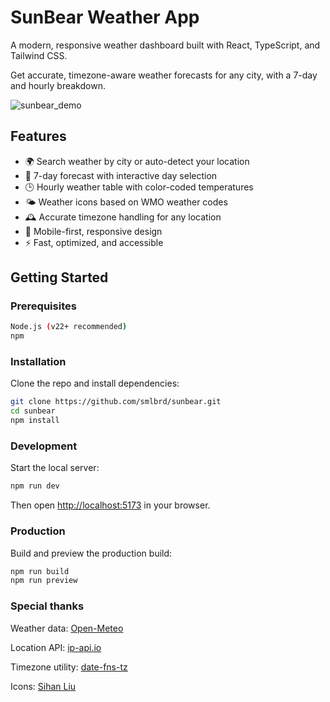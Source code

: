 # SunBear Weather App

A modern, responsive weather dashboard built with React, TypeScript, and Tailwind CSS.

Get accurate, timezone-aware weather forecasts for any city, with a 7-day and hourly breakdown.

![sunbear_demo](https://github.com/user-attachments/assets/32545ac2-6514-4528-b023-fcd887946804)

## Features

- 🌍 Search weather by city or auto-detect your location
- 📅 7-day forecast with interactive day selection
- 🕒 Hourly weather table with color-coded temperatures
- 🌤️ Weather icons based on WMO weather codes
- 🕰️ Accurate timezone handling for any location
- 📱 Mobile-first, responsive design
- ⚡ Fast, optimized, and accessible

## Getting Started

### Prerequisites

```bash
Node.js (v22+ recommended)
npm
```

### Installation
Clone the repo and install dependencies:

```bash
git clone https://github.com/smlbrd/sunbear.git
cd sunbear
npm install
```

### Development

Start the local server:

```bash
npm run dev
```

Then open [http://localhost:5173](http://localhost:5173) in your browser.

### Production

Build and preview the production build:

```bash
npm run build
npm run preview
```

### Special thanks

Weather data: [Open-Meteo](https://open-meteo.com/)

Location API: [ip-api.io](https://ip-api.io/)

Timezone utility: [date-fns-tz](https://www.npmjs.com/package/date-fns-tz)

Icons: [Sihan Liu](https://www.iconfinder.com/Neolau1119)
